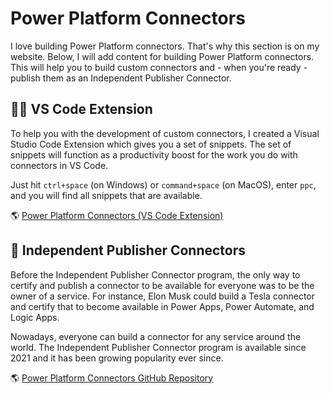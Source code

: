 # Power Platform Connectors

I love building Power Platform connectors. That's why this section is on my website. Below, I will add content for building Power Platform connectors. This will help you to build custom connectors and - when you're ready - publish them as an Independent Publisher Connector.

## 👨‍💻 VS Code Extension

To help you with the development of custom connectors, I created a Visual Studio Code Extension which gives you a set of snippets. The set of snippets will function as a productivity boost for the work you do with connectors in VS Code.

Just hit `ctrl+space` (on Windows) or `command+space` (on MacOS), enter `ppc`, and you will find all snippets that are available.

🌎 [Power Platform Connectors (VS Code Extension)](https://aka.ms/ppc-vscode)

## 🔗 Independent Publisher Connectors

Before the Independent Publisher Connector program, the only way to certify and publish a connector to be available for everyone was to be the owner of a service. For instance, Elon Musk could build a Tesla connector and certify that to become available in Power Apps, Power Automate, and Logic Apps.

Nowadays, everyone can build a connector for any service around the world. The Independent Publisher Connector program is available since 2021 and it has been growing popularity ever since.

🌎 [Power Platform Connectors GitHub Repository](https://aka.ms/ipconnectors)
